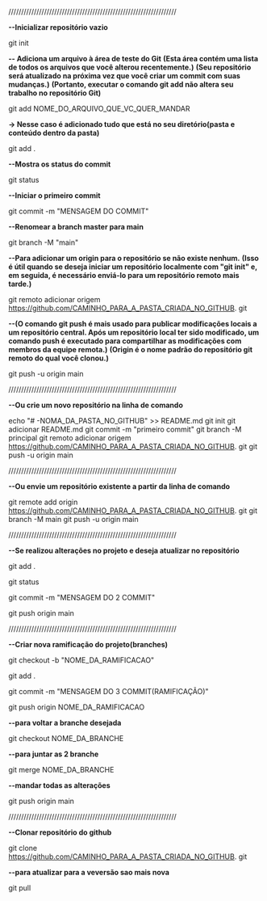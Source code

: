 //////////////////////////////////////////////////////////////////

**--Inicializar repositório vazio**

git init

**-- Adiciona um arquivo à área de teste do Git**
**(Esta área contém uma lista de todos os arquivos que você alterou recentemente.)**
**(Seu repositório será atualizado na próxima vez que você criar um commit com suas mudanças.)**
**(Portanto, executar o comando git add não altera seu trabalho no repositório Git)**

git add NOME_DO_ARQUIVO_QUE_VC_QUER_MANDAR

**-> Nesse caso é adicionado tudo que está no seu diretório(pasta e conteúdo dentro da pasta)**

git add .

**--Mostra os status do commit**

git status

**--Iniciar o primeiro commit**

git commit -m "MENSAGEM DO COMMIT"

**--Renomear a branch master para main**

git branch -M "main"

**--Para adicionar um origin para o repositório se não existe nenhum.**
**(Isso é útil quando se deseja iniciar um repositório localmente com "git init" e, em seguida, é necessário enviá-lo para um repositório remoto mais tarde.)**

git remoto adicionar origem https://github.com/CAMINHO_PARA_A_PASTA_CRIADA_NO_GITHUB. git

**--(O comando git push é mais usado para publicar modificações locais a um repositório central. Após um repositório local ter sido modificado, um comando push é executado para compartilhar as modificações com membros da equipe remota.)**
**(Origin é o nome padrão do repositório git remoto do qual você clonou.)**

git push -u origin main

//////////////////////////////////////////////////////////////////

**--Ou crie um novo repositório na linha de comando**

echo "# -NOMA_DA_PASTA_NO_GITHUB" >> README.md 
git init 
git adicionar README.md 
git commit -m "primeiro commit" 
git branch -M principal 
git remoto adicionar origem https://github.com/CAMINHO_PARA_A_PASTA_CRIADA_NO_GITHUB. git
git push -u origin main

//////////////////////////////////////////////////////////////////

**--Ou envie um repositório existente a partir da linha de comando**

git remote add origin https://github.com/CAMINHO_PARA_A_PASTA_CRIADA_NO_GITHUB. git
git branch -M main 
git push -u origin main

//////////////////////////////////////////////////////////////////

**--Se realizou alterações no projeto e deseja atualizar no repositório**

git add .

git status

git commit -m "MENSAGEM DO 2 COMMIT"

git push origin main

//////////////////////////////////////////////////////////////////

**--Criar nova ramificação do projeto(branches)**

git checkout -b "NOME_DA_RAMIFICACAO"

git add .

git commit -m "MENSAGEM DO 3 COMMIT(RAMIFICAÇÃO)"

git push origin NOME_DA_RAMIFICACAO

**--para voltar a branche desejada**

git checkout NOME_DA_BRANCHE

**--para juntar as 2 branche**

git merge NOME_DA_BRANCHE

**--mandar todas as alterações**

git push origin main

//////////////////////////////////////////////////////////////////

**--Clonar repositório do github**

git clone https://github.com/CAMINHO_PARA_A_PASTA_CRIADA_NO_GITHUB. git

**--para atualizar para a veversão sao mais nova**

git pull
